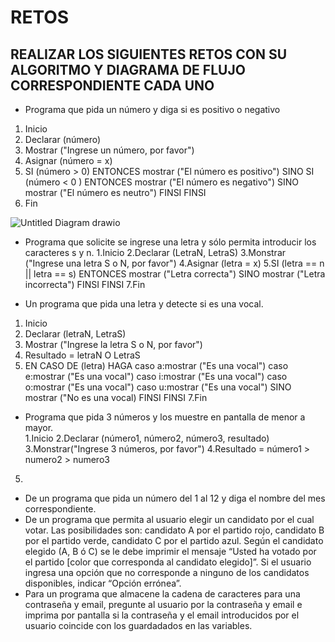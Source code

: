 # RETOS
## REALIZAR LOS SIGUIENTES RETOS CON SU ALGORITMO Y DIAGRAMA DE FLUJO CORRESPONDIENTE CADA UNO 

* Programa que pida un número y diga si es positivo o negativo
1. Inicio
2. Declarar (número)
3. Mostrar ("Ingrese un número, por favor")
4. Asignar (número = x)
5. SI (número > 0)
   ENTONCES  mostrar ("El número es positivo") 
   SINO SI (número < 0 )
        ENTONCES mostrar ("El número es negativo") 
        SINO  mostrar ("El número es neutro")
        FINSI
   FINSI
7. Fin

![Untitled Diagram drawio](https://user-images.githubusercontent.com/101658619/159049203-03891829-fab3-4b66-b485-07c1eda87b71.png)


* Programa que solicite se ingrese una letra y sólo permita introducir los caracteres s y n.
1.Inicio
2.Declarar (LetraN, LetraS)
3.Monstrar ("Ingrese una letra S o N, por favor")
4.Asignar (letra = x)
5.SI (letra == n || letra == s)
     ENTONCES mostrar ("Letra correcta")
     SINO mostrar ("Letra incorrecta")
     FINSI
  FINSI
7.Fin


* Un programa que pida una letra y detecte si es una vocal. 
1. Inicio
2. Declarar (letraN, LetraS)
3. Mostrar ("Ingrese la letra S o N, por favor")
4. Resultado = letraN O LetraS
5. EN CASO DE (letra) HAGA caso a:mostrar ("Es una vocal")
                           caso e:mostrar ("Es una vocal")
                           caso i:mostrar ("Es una vocal")
                           caso o:mostrar ("Es una vocal")
                           caso u:mostrar ("Es una vocal")
                           SINO mostrar ("No es una vocal)
                           FINSI
    FINSI
7.Fin 

* Programa que pida 3 números y los muestre en pantalla de menor a mayor.  
1.Inicio
2.Declarar (número1, número2, número3, resultado)
3.Monstrar("Ingrese 3 números, por favor")
4.Resultado = número1 > numero2 > numero3
5. 

* De un programa que pida un número del 1 al 12 y diga el nombre del mes correspondiente.
* De un programa que permita al usuario elegir un candidato por el cual votar. Las posibilidades son: candidato A por el partido rojo, candidato B por el partido verde, candidato C por el partido azul. Según el candidato elegido (A, B ó C) se le debe imprimir el mensaje “Usted ha votado por el partido [color que corresponda al candidato elegido]”. Si el usuario ingresa una opción que no corresponde a ninguno de los candidatos disponibles, indicar “Opción errónea”.
* Para un programa que almacene la cadena de caracteres para una contraseña y email, pregunte al usuario por la contraseña y email e imprima por pantalla si la contraseña y el email introducidos por el usuario coincide con los guardadados en las variables.
